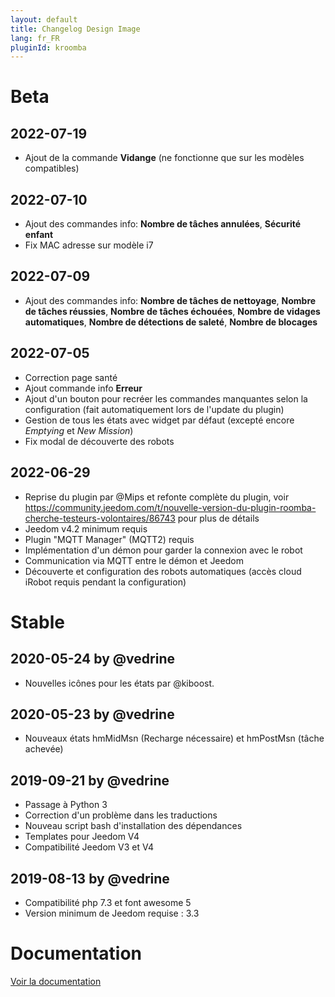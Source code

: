 ```yaml
---
layout: default
title: Changelog Design Image
lang: fr_FR
pluginId: kroomba
---
```


# Beta

## 2022-07-19

- Ajout de la commande **Vidange** (ne fonctionne que sur les modèles compatibles)

## 2022-07-10

- Ajout des commandes info: **Nombre de tâches annulées**, **Sécurité enfant**
- Fix MAC adresse sur modèle i7

## 2022-07-09

- Ajout des commandes info: **Nombre de tâches de nettoyage**, **Nombre de tâches réussies**, **Nombre de tâches échouées**, **Nombre de vidages automatiques**, **Nombre de détections de saleté**, **Nombre de blocages**

## 2022-07-05

- Correction page santé
- Ajout commande info **Erreur**
- Ajout d'un bouton pour recréer les commandes manquantes selon la configuration (fait automatiquement lors de l'update du plugin)
- Gestion de tous les états avec widget par défaut (excepté encore *Emptying* et *New Mission*)
- Fix modal de découverte des robots

## 2022-06-29

- Reprise du plugin par @Mips et refonte complète du plugin, voir <https://community.jeedom.com/t/nouvelle-version-du-plugin-roomba-cherche-testeurs-volontaires/86743> pour plus de détails
- Jeedom v4.2 minimum requis
- Plugin "MQTT Manager" (MQTT2) requis
- Implémentation d'un démon pour garder la connexion avec le robot
- Communication via MQTT entre le démon et Jeedom
- Découverte et configuration des robots automatiques (accès cloud iRobot requis pendant la configuration)

# Stable

## 2020-05-24 by @vedrine

- Nouvelles icônes pour les états par @kiboost.

## 2020-05-23 by @vedrine

- Nouveaux états hmMidMsn (Recharge nécessaire) et hmPostMsn (tâche achevée)

## 2019-09-21 by @vedrine

- Passage à Python 3
- Correction d'un problème dans les traductions
- Nouveau script bash d'installation des dépendances
- Templates pour Jeedom V4
- Compatibilité Jeedom V3 et V4

## 2019-08-13 by @vedrine

- Compatibilité php 7.3 et font awesome 5
- Version minimum de Jeedom requise : 3.3

# Documentation

[Voir la documentation]({{site.baseurl}}/{{page.pluginId}}/{{page.lang}})
